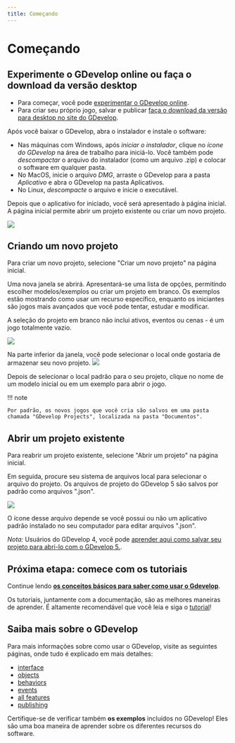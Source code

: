```yaml
---
title: Começando
---
```

# Começando

## Experimente o GDevelop online ou faça o download da versão desktop

* Para começar, você pode [experimentar o GDevelop online](https://editor.gdevelop-app.com). 
* Para criar seu próprio jogo, salvar e publicar [faça o download da versão para desktop no site do GDevelop](https://gdevelop-app.com).

Após você baixar o GDevelop, abra o instalador e instale o software:

* Nas máquinas com Windows, após *iniciar o instalador*, clique no *ícone do GDevelop* na área de trabalho para iniciá-lo. Você também pode *descompactar* o arquivo do instalador (como um arquivo .zip) e colocar o software em qualquer pasta.
* No MacOS, inicie o arquivo *DMG*, arraste o GDevelop para a pasta *Aplicativo* e abra o GDevelop na pasta Aplicativos.
* No Linux, *descompacte* o arquivo e inicie o executável.

Depois que o aplicativo for iniciado, você será apresentado à página inicial. A página inicial permite abrir um projeto existente ou criar um novo projeto.

![](/gdevelop5/start_page.png)

## Criando um novo projeto

Para criar um novo projeto, selecione "Criar um novo projeto" na página inicial.

Uma nova janela se abrirá. Apresentará-se uma lista de opções, permitindo escolher modelos/exemplos ou criar um projeto em branco. Os exemplos estão mostrando como usar um recurso específico, enquanto os iniciantes são jogos mais avançados que você pode tentar, estudar e modificar.

A seleção do projeto em branco não inclui ativos, eventos ou cenas - é um jogo totalmente vazio.

![](/gdevelop5/create-new-project-window.png)

Na parte inferior da janela, você pode selecionar o local onde gostaria de armazenar seu novo projeto.
![](/gdevelop5/project-default-location.png)

Depois de selecionar o local padrão para o seu projeto, clique no nome de um modelo inicial ou em um exemplo para abrir o jogo.

!!! note

    Por padrão, os novos jogos que você cria são salvos em uma pasta chamada "GDevelop Projects", localizada na pasta "Documentos".

## Abrir um projeto existente

Para reabrir um projeto existente, selecione "Abrir um projeto" na página inicial.

Em seguida, procure seu sistema de arquivos local para selecionar o arquivo do projeto. Os arquivos de projeto do GDevelop 5 são salvos por padrão como arquivos ".json".

![](/gdevelop5/project-file.png)

O ícone desse arquivo depende se você possui ou não um aplicativo padrão instalado no seu computador para editar arquivos ".json".


*Nota:* Usuários do GDevelop 4, você pode [aprender aqui como salvar seu projeto para abri-lo com o GDevelop 5.](/gdevelop5/getting_started/open-gdevelop-4-project).

## Próxima etapa: comece com os tutoriais

Continue lendo **[os conceitos básicos para saber como usar o Gdevelop](/pt/gdevelop5/tutorials/basic-game-making-concepts)**.

Os tutoriais, juntamente com a documentação, são as melhores maneiras de aprender. É altamente recomendável que você leia e siga o [tutorial](/gdevelop5/tutorials)!

## Saiba mais sobre o GDevelop

Para mais informações sobre como usar o GDevelop, visite as seguintes páginas, onde tudo é explicado em mais detalhes:

  * [interface](/gdevelop5/interface)
  * [objects](/gdevelop5/objects)
  * [behaviors](/gdevelop5/behaviors)
  * [events](/gdevelop5/events)
  * [all features](/gdevelop5/all-features)
  * [publishing](/gdevelop5/publishing)

Certifique-se de verificar também **os exemplos** incluídos no GDevelop! Eles são uma boa maneira de aprender sobre os diferentes recursos do software.